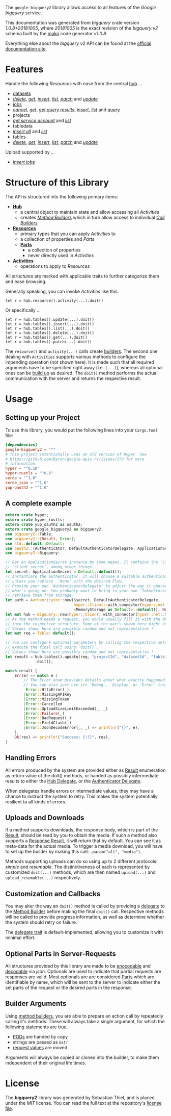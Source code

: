 <!---
DO NOT EDIT !
This file was generated automatically from 'src/mako/api/README.md.mako'
DO NOT EDIT !
-->
The `google-bigquery2` library allows access to all features of the *Google bigquery* service.

This documentation was generated from *bigquery* crate version *1.0.8+20181005*, where *20181005* is the exact revision of the *bigquery:v2* schema built by the [mako](http://www.makotemplates.org/) code generator *v1.0.8*.

Everything else about the *bigquery* *v2* API can be found at the
[official documentation site](https://cloud.google.com/bigquery/).
# Features

Handle the following *Resources* with ease from the central [hub](https://docs.rs/google-bigquery2/1.0.8+20181005/google_bigquery2/struct.Bigquery.html) ... 

* [datasets](https://docs.rs/google-bigquery2/1.0.8+20181005/google_bigquery2/struct.Dataset.html)
 * [*delete*](https://docs.rs/google-bigquery2/1.0.8+20181005/google_bigquery2/struct.DatasetDeleteCall.html), [*get*](https://docs.rs/google-bigquery2/1.0.8+20181005/google_bigquery2/struct.DatasetGetCall.html), [*insert*](https://docs.rs/google-bigquery2/1.0.8+20181005/google_bigquery2/struct.DatasetInsertCall.html), [*list*](https://docs.rs/google-bigquery2/1.0.8+20181005/google_bigquery2/struct.DatasetListCall.html), [*patch*](https://docs.rs/google-bigquery2/1.0.8+20181005/google_bigquery2/struct.DatasetPatchCall.html) and [*update*](https://docs.rs/google-bigquery2/1.0.8+20181005/google_bigquery2/struct.DatasetUpdateCall.html)
* [jobs](https://docs.rs/google-bigquery2/1.0.8+20181005/google_bigquery2/struct.Job.html)
 * [*cancel*](https://docs.rs/google-bigquery2/1.0.8+20181005/google_bigquery2/struct.JobCancelCall.html), [*get*](https://docs.rs/google-bigquery2/1.0.8+20181005/google_bigquery2/struct.JobGetCall.html), [*get query results*](https://docs.rs/google-bigquery2/1.0.8+20181005/google_bigquery2/struct.JobGetQueryResultCall.html), [*insert*](https://docs.rs/google-bigquery2/1.0.8+20181005/google_bigquery2/struct.JobInsertCall.html), [*list*](https://docs.rs/google-bigquery2/1.0.8+20181005/google_bigquery2/struct.JobListCall.html) and [*query*](https://docs.rs/google-bigquery2/1.0.8+20181005/google_bigquery2/struct.JobQueryCall.html)
* projects
 * [*get service account*](https://docs.rs/google-bigquery2/1.0.8+20181005/google_bigquery2/struct.ProjectGetServiceAccountCall.html) and [*list*](https://docs.rs/google-bigquery2/1.0.8+20181005/google_bigquery2/struct.ProjectListCall.html)
* tabledata
 * [*insert all*](https://docs.rs/google-bigquery2/1.0.8+20181005/google_bigquery2/struct.TabledataInsertAllCall.html) and [*list*](https://docs.rs/google-bigquery2/1.0.8+20181005/google_bigquery2/struct.TabledataListCall.html)
* [tables](https://docs.rs/google-bigquery2/1.0.8+20181005/google_bigquery2/struct.Table.html)
 * [*delete*](https://docs.rs/google-bigquery2/1.0.8+20181005/google_bigquery2/struct.TableDeleteCall.html), [*get*](https://docs.rs/google-bigquery2/1.0.8+20181005/google_bigquery2/struct.TableGetCall.html), [*insert*](https://docs.rs/google-bigquery2/1.0.8+20181005/google_bigquery2/struct.TableInsertCall.html), [*list*](https://docs.rs/google-bigquery2/1.0.8+20181005/google_bigquery2/struct.TableListCall.html), [*patch*](https://docs.rs/google-bigquery2/1.0.8+20181005/google_bigquery2/struct.TablePatchCall.html) and [*update*](https://docs.rs/google-bigquery2/1.0.8+20181005/google_bigquery2/struct.TableUpdateCall.html)


Upload supported by ...

* [*insert jobs*](https://docs.rs/google-bigquery2/1.0.8+20181005/google_bigquery2/struct.JobInsertCall.html)



# Structure of this Library

The API is structured into the following primary items:

* **[Hub](https://docs.rs/google-bigquery2/1.0.8+20181005/google_bigquery2/struct.Bigquery.html)**
    * a central object to maintain state and allow accessing all *Activities*
    * creates [*Method Builders*](https://docs.rs/google-bigquery2/1.0.8+20181005/google_bigquery2/trait.MethodsBuilder.html) which in turn
      allow access to individual [*Call Builders*](https://docs.rs/google-bigquery2/1.0.8+20181005/google_bigquery2/trait.CallBuilder.html)
* **[Resources](https://docs.rs/google-bigquery2/1.0.8+20181005/google_bigquery2/trait.Resource.html)**
    * primary types that you can apply *Activities* to
    * a collection of properties and *Parts*
    * **[Parts](https://docs.rs/google-bigquery2/1.0.8+20181005/google_bigquery2/trait.Part.html)**
        * a collection of properties
        * never directly used in *Activities*
* **[Activities](https://docs.rs/google-bigquery2/1.0.8+20181005/google_bigquery2/trait.CallBuilder.html)**
    * operations to apply to *Resources*

All *structures* are marked with applicable traits to further categorize them and ease browsing.

Generally speaking, you can invoke *Activities* like this:

```Rust,ignore
let r = hub.resource().activity(...).doit()
```

Or specifically ...

```ignore
let r = hub.tables().update(...).doit()
let r = hub.tables().insert(...).doit()
let r = hub.tables().list(...).doit()
let r = hub.tables().delete(...).doit()
let r = hub.tables().get(...).doit()
let r = hub.tables().patch(...).doit()
```

The `resource()` and `activity(...)` calls create [builders][builder-pattern]. The second one dealing with `Activities` 
supports various methods to configure the impending operation (not shown here). It is made such that all required arguments have to be 
specified right away (i.e. `(...)`), whereas all optional ones can be [build up][builder-pattern] as desired.
The `doit()` method performs the actual communication with the server and returns the respective result.

# Usage

## Setting up your Project

To use this library, you would put the following lines into your `Cargo.toml` file:

```toml
[dependencies]
google-bigquery2 = "*"
# This project intentionally uses an old version of Hyper. See
# https://github.com/Byron/google-apis-rs/issues/173 for more
# information.
hyper = "^0.10"
hyper-rustls = "^0.6"
serde = "^1.0"
serde_json = "^1.0"
yup-oauth2 = "^1.0"
```

## A complete example

```Rust
extern crate hyper;
extern crate hyper_rustls;
extern crate yup_oauth2 as oauth2;
extern crate google_bigquery2 as bigquery2;
use bigquery2::Table;
use bigquery2::{Result, Error};
use std::default::Default;
use oauth2::{Authenticator, DefaultAuthenticatorDelegate, ApplicationSecret, MemoryStorage};
use bigquery2::Bigquery;

// Get an ApplicationSecret instance by some means. It contains the `client_id` and 
// `client_secret`, among other things.
let secret: ApplicationSecret = Default::default();
// Instantiate the authenticator. It will choose a suitable authentication flow for you, 
// unless you replace  `None` with the desired Flow.
// Provide your own `AuthenticatorDelegate` to adjust the way it operates and get feedback about 
// what's going on. You probably want to bring in your own `TokenStorage` to persist tokens and
// retrieve them from storage.
let auth = Authenticator::new(&secret, DefaultAuthenticatorDelegate,
                              hyper::Client::with_connector(hyper::net::HttpsConnector::new(hyper_rustls::TlsClient::new())),
                              <MemoryStorage as Default>::default(), None);
let mut hub = Bigquery::new(hyper::Client::with_connector(hyper::net::HttpsConnector::new(hyper_rustls::TlsClient::new())), auth);
// As the method needs a request, you would usually fill it with the desired information
// into the respective structure. Some of the parts shown here might not be applicable !
// Values shown here are possibly random and not representative !
let mut req = Table::default();

// You can configure optional parameters by calling the respective setters at will, and
// execute the final call using `doit()`.
// Values shown here are possibly random and not representative !
let result = hub.tables().update(req, "projectId", "datasetId", "tableId")
             .doit();

match result {
    Err(e) => match e {
        // The Error enum provides details about what exactly happened.
        // You can also just use its `Debug`, `Display` or `Error` traits
         Error::HttpError(_)
        |Error::MissingAPIKey
        |Error::MissingToken
        |Error::Cancelled
        |Error::UploadSizeLimitExceeded(_, _)
        |Error::Failure(_)
        |Error::BadRequest(_)
        |Error::FieldClash(_)
        |Error::JsonDecodeError(_, _) => println!("{}", e),
    },
    Ok(res) => println!("Success: {:?}", res),
}

```
## Handling Errors

All errors produced by the system are provided either as [Result](https://docs.rs/google-bigquery2/1.0.8+20181005/google_bigquery2/enum.Result.html) enumeration as return value of 
the doit() methods, or handed as possibly intermediate results to either the 
[Hub Delegate](https://docs.rs/google-bigquery2/1.0.8+20181005/google_bigquery2/trait.Delegate.html), or the [Authenticator Delegate](https://docs.rs/yup-oauth2/*/yup_oauth2/trait.AuthenticatorDelegate.html).

When delegates handle errors or intermediate values, they may have a chance to instruct the system to retry. This 
makes the system potentially resilient to all kinds of errors.

## Uploads and Downloads
If a method supports downloads, the response body, which is part of the [Result](https://docs.rs/google-bigquery2/1.0.8+20181005/google_bigquery2/enum.Result.html), should be
read by you to obtain the media.
If such a method also supports a [Response Result](https://docs.rs/google-bigquery2/1.0.8+20181005/google_bigquery2/trait.ResponseResult.html), it will return that by default.
You can see it as meta-data for the actual media. To trigger a media download, you will have to set up the builder by making
this call: `.param("alt", "media")`.

Methods supporting uploads can do so using up to 2 different protocols: 
*simple* and *resumable*. The distinctiveness of each is represented by customized 
`doit(...)` methods, which are then named `upload(...)` and `upload_resumable(...)` respectively.

## Customization and Callbacks

You may alter the way an `doit()` method is called by providing a [delegate](https://docs.rs/google-bigquery2/1.0.8+20181005/google_bigquery2/trait.Delegate.html) to the 
[Method Builder](https://docs.rs/google-bigquery2/1.0.8+20181005/google_bigquery2/trait.CallBuilder.html) before making the final `doit()` call. 
Respective methods will be called to provide progress information, as well as determine whether the system should 
retry on failure.

The [delegate trait](https://docs.rs/google-bigquery2/1.0.8+20181005/google_bigquery2/trait.Delegate.html) is default-implemented, allowing you to customize it with minimal effort.

## Optional Parts in Server-Requests

All structures provided by this library are made to be [enocodable](https://docs.rs/google-bigquery2/1.0.8+20181005/google_bigquery2/trait.RequestValue.html) and 
[decodable](https://docs.rs/google-bigquery2/1.0.8+20181005/google_bigquery2/trait.ResponseResult.html) via *json*. Optionals are used to indicate that partial requests are responses 
are valid.
Most optionals are are considered [Parts](https://docs.rs/google-bigquery2/1.0.8+20181005/google_bigquery2/trait.Part.html) which are identifiable by name, which will be sent to 
the server to indicate either the set parts of the request or the desired parts in the response.

## Builder Arguments

Using [method builders](https://docs.rs/google-bigquery2/1.0.8+20181005/google_bigquery2/trait.CallBuilder.html), you are able to prepare an action call by repeatedly calling it's methods.
These will always take a single argument, for which the following statements are true.

* [PODs][wiki-pod] are handed by copy
* strings are passed as `&str`
* [request values](https://docs.rs/google-bigquery2/1.0.8+20181005/google_bigquery2/trait.RequestValue.html) are moved

Arguments will always be copied or cloned into the builder, to make them independent of their original life times.

[wiki-pod]: http://en.wikipedia.org/wiki/Plain_old_data_structure
[builder-pattern]: http://en.wikipedia.org/wiki/Builder_pattern
[google-go-api]: https://github.com/google/google-api-go-client

# License
The **bigquery2** library was generated by Sebastian Thiel, and is placed 
under the *MIT* license.
You can read the full text at the repository's [license file][repo-license].

[repo-license]: https://github.com/Byron/google-apis-rsblob/master/LICENSE.md
